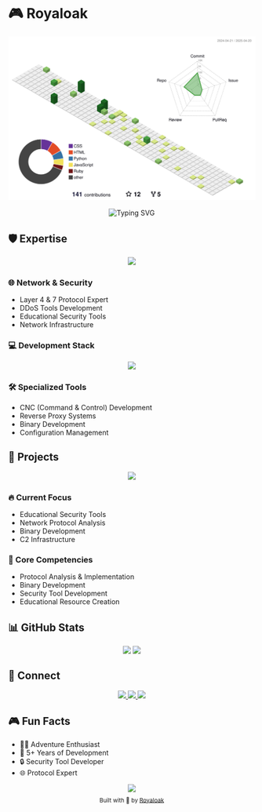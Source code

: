 # 🎮 Royaloak

![](./profile-3d-contrib/profile-green-animate.svg)

<div align="center">
  <img src="https://readme-typing-svg.herokuapp.com?font=Fira+Code&weight=600&size=28&duration=4000&pause=1000&color=00FF00&center=true&vCenter=true&random=false&width=600&height=100&lines=Network+Security+Enthusiast;Golang+%7C+Python+%7C+JavaScript+%7C+Ruby;MongoDB+%7C+Protocol+Expert;5+Years+of+Development" alt="Typing SVG" />
</div>

## 🛡️ Expertise

<div align="center">
  <img src="https://raw.githubusercontent.com/andreasbm/readme/master/assets/lines/colored.png" />
</div>

### 🌐 Network & Security
- Layer 4 & 7 Protocol Expert
- DDoS Tools Development
- Educational Security Tools
- Network Infrastructure

### 💻 Development Stack
<div align="center">
  <img src="https://skillicons.dev/icons?i=go,python,js,ruby,mongodb,linux,docker,git&theme=dark" />
</div>

### 🛠️ Specialized Tools
- CNC (Command & Control) Development
- Reverse Proxy Systems
- Binary Development
- Configuration Management

## 🚀 Projects

<div align="center">
  <img src="https://raw.githubusercontent.com/andreasbm/readme/master/assets/lines/colored.png" />
</div>

### 🔥 Current Focus
- Educational Security Tools
- Network Protocol Analysis
- Binary Development
- C2 Infrastructure

### 🎯 Core Competencies
- Protocol Analysis & Implementation
- Binary Development
- Security Tool Development
- Educational Resource Creation

## 📊 GitHub Stats

<div align="center">
  <img src="https://github-readme-stats.vercel.app/api?username=royaloakap&show_icons=true&theme=radical&hide_border=true&count_private=true" />
  <img src="https://github-readme-streak-stats.herokuapp.com/?user=royaloakap&theme=radical&hide_border=true" />
</div>

## 🌟 Connect

<div align="center">
  <a href="https://royalprojets.com">
    <img src="https://img.shields.io/badge/Website-royalprojets.com-00FF00?style=for-the-badge&logo=globe&logoColor=white" />
  </a>
  <a href="https://t.me/royaloakap">
    <img src="https://img.shields.io/badge/Telegram-royaloakap-00FF00?style=for-the-badge&logo=telegram&logoColor=white" />
  </a>
  <a href="https://discord.gg/Gq6SVG4mp8">
    <img src="https://img.shields.io/badge/Discord-royalC2-00FF00?style=for-the-badge&logo=discord&logoColor=white" />
  </a>
</div>

## 🎮 Fun Facts
- 🏃‍♂️ Adventure Enthusiast
- 🎯 5+ Years of Development
- 🔒 Security Tool Developer
- 🌐 Protocol Expert

<div align="center">
  <img src="https://raw.githubusercontent.com/andreasbm/readme/master/assets/lines/colored.png" />
</div>

<div align="center">
  <sub>Built with 💚 by <a href="https://github.com/royaloakap">Royaloak</a></sub>
</div>
